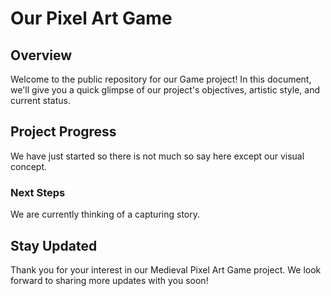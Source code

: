 # Our Pixel Art Game

## Overview
Welcome to the public repository for our Game project! In this document, we'll give you a quick glimpse of our project's objectives, artistic style, and current status.

## Project Progress
We have just started so there is not much so say here except our visual concept.

### Next Steps
We are currently thinking of a capturing story.

## Stay Updated
Thank you for your interest in our Medieval Pixel Art Game project. We look forward to sharing more updates with you soon!
